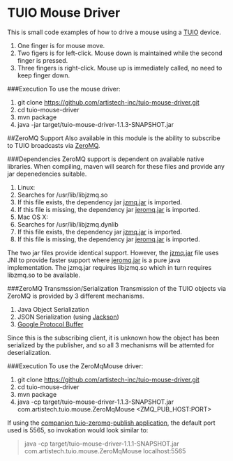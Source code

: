 # TUIO Mouse Driver
This is small code examples of how to drive a mouse using a [TUIO](http://tuio.org/) device.
 1. One finger is for mouse move.
 2. Two figers is for left-click.  Mouse down is maintained while the second finger is pressed.
 3. Three fingers is right-click.  Mouse up is immediately called, no need to keep finger down.

###Execution
To use the mouse driver:
 1. git clone https://github.com/artistech-inc/tuio-mouse-driver.git
 2. cd tuio-mouse-driver
 3. mvn package
 4. java -jar target/tuio-mouse-driver-1.1.3-SNAPSHOT.jar

##ZeroMQ Support
Also available in this module is the ability to subscribe to TUIO broadcasts via [ZeroMQ](http://zeromq.org/).

###Dependencies
ZeroMQ support is dependent on available native libraries.  When compiling, maven will search for these files and provide any jar depenedencies suitable.
 1. Linux:
   1. Searches for /usr/lib/libjzmq.so
   2. If this file exists, the dependency jar [jzmq.jar](https://github.com/zeromq/jzmq) is imported.
   3. If this file is missing, the dependency jar [jeromq.jar](https://github.com/zeromq/jeromq) is imported.
 2. Mac OS X:
   1. Searches for /usr/lib/libjzmq.dynlib
   2. If this file exists, the dependency jar [jzmq.jar](https://github.com/zeromq/jzmq) is imported.
   3. If this file is missing, the dependency jar [jeromq.jar](https://github.com/zeromq/jeromq) is imported.

The two jar files provide identical support.  However, the [jzmq.jar](https://github.com/zeromq/jzmq) file uses JNI to provide faster support where [jeromq.jar](https://github.com/zeromq/jeromq) is a pure java implementation.  The jzmq.jar requires libjzmq.so which in turn requires libzmq.so to be available.

###ZeroMQ Transmssion/Serialization
Transmission of the TUIO objects via ZeroMQ is provided by 3 different mechanisms.
 1. Java Object Serialization
 2. JSON Serialization (using [Jackson](https://github.com/FasterXML/jackson))
 3. [Google Protocol Buffer](https://developers.google.com/protocol-buffers/)

Since this is the subscribing client, it is unknown how the object has been serialized by the publisher, and so all 3 mechanisms will be attemted for deserialization.

###Execution
To use the ZeroMqMouse driver:
 1. git clone https://github.com/artistech-inc/tuio-mouse-driver.git
 2. cd tuio-mouse-driver
 3. mvn package
 4. java -cp target/tuio-mouse-driver-1.1.3-SNAPSHOT.jar com.artistech.tuio.mouse.ZeroMqMouse &lt;ZMQ_PUB_HOST:PORT&gt;

If using the [companion tuio-zeromq-publish application](https://github.com/artistech-inc/tuio-zeromq-publish), the default port used is 5565, so invokation would look similar to:
>java -cp target/tuio-mouse-driver-1.1.1-SNAPSHOT.jar com.artistech.tuio.mouse.ZeroMqMouse localhost:5565
